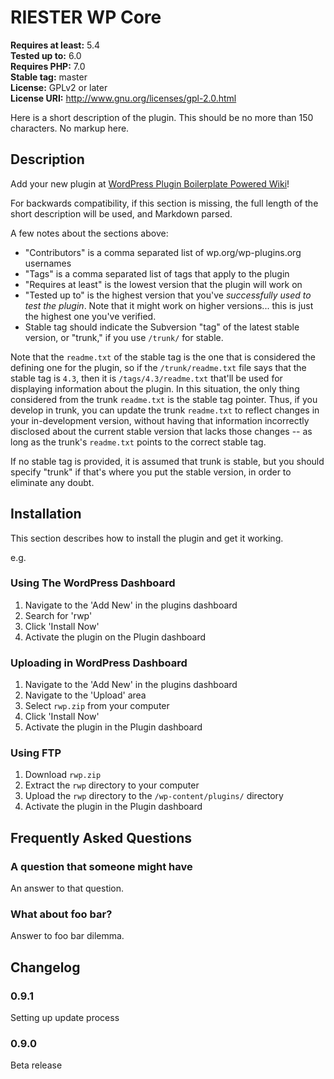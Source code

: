 # RIESTER WP Core

**Requires at least:** 5.4 \
**Tested up to:** 6.0 \
**Requires PHP:** 7.0 \
**Stable tag:** master \
**License:** GPLv2 or later \
**License URI:** http://www.gnu.org/licenses/gpl-2.0.html

Here is a short description of the plugin.  This should be no more than 150 characters.  No markup here.

## Description

Add your new plugin at [WordPress Plugin Boilerplate Powered Wiki](https://github.com/WPBP/WordPress-Plugin-Boilerplate-Powered/wiki/Plugin-made-with-this-Boilerplate)!

For backwards compatibility, if this section is missing, the full length of the short description will be used, and Markdown parsed.

A few notes about the sections above:

*   \"Contributors\" is a comma separated list of wp.org/wp-plugins.org usernames
*   \"Tags\" is a comma separated list of tags that apply to the plugin
*   \"Requires at least\" is the lowest version that the plugin will work on
*   \"Tested up to\" is the highest version that you\'ve *successfully used to test the plugin*. Note that it might work on higher versions... this is just the highest one you\'ve verified.
*   Stable tag should indicate the Subversion \"tag\" of the latest stable version, or \"trunk,\" if you use `/trunk/` for stable.

Note that the `readme.txt` of the stable tag is the one that is considered the defining one for the plugin, so if the `/trunk/readme.txt` file says that the stable tag is `4.3`, then it is `/tags/4.3/readme.txt` that\'ll be used for displaying information about the plugin.  In this situation, the only thing considered from the trunk `readme.txt` is the stable tag pointer.  Thus, if you develop in trunk, you can update the trunk `readme.txt` to reflect changes in your in-development version, without having that information incorrectly disclosed about the current stable version that lacks those changes -- as long as the trunk\'s `readme.txt` points to the correct stable tag.

If no stable tag is provided, it is assumed that trunk is stable, but you should specify \"trunk\" if that\'s where you put the stable version, in order to eliminate any doubt.

## Installation

This section describes how to install the plugin and get it working.

e.g.

### Using The WordPress Dashboard

1. Navigate to the \'Add New\' in the plugins dashboard
2. Search for \'rwp\'
3. Click \'Install Now\'
4. Activate the plugin on the Plugin dashboard

### Uploading in WordPress Dashboard

1. Navigate to the \'Add New\' in the plugins dashboard
2. Navigate to the \'Upload\' area
3. Select `rwp.zip` from your computer
4. Click \'Install Now\'
5. Activate the plugin in the Plugin dashboard

### Using FTP

1. Download `rwp.zip`
2. Extract the `rwp` directory to your computer
3. Upload the `rwp` directory to the `/wp-content/plugins/` directory
4. Activate the plugin in the Plugin dashboard

## Frequently Asked Questions

### A question that someone might have

An answer to that question.

### What about foo bar?

Answer to foo bar dilemma.

## Changelog

### 0.9.1

Setting up update process

### 0.9.0

Beta release
